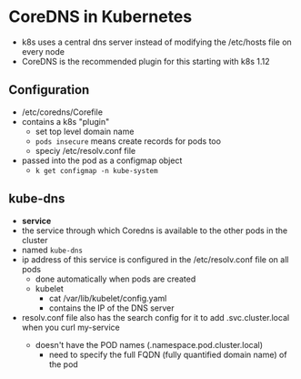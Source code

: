 # CoreDNS in Kubernetes
- k8s uses a central dns server instead of modifying the /etc/hosts file on every node
- CoreDNS is the recommended plugin for this starting with k8s 1.12

## Configuration
- /etc/coredns/Corefile
- contains a k8s "plugin"
    - set top level domain name
    - `pods insecure` means create records for pods too
    - speciy /etc/resolv.conf file
- passed into the pod as a configmap object
    - `k get configmap -n kube-system`

## kube-dns
- **service**
- the service through which Coredns is available to the other pods in the cluster
- named `kube-dns`
- ip address of this service is configured in the /etc/resolv.conf file on all pods
    - done automatically when pods are created
    - kubelet
        - cat /var/lib/kubelet/config.yaml
        - contains the IP of the DNS server
- resolv.conf file also has the search config for it to add <namespace>.svc.cluster.local when you curl my-service
    - doesn't have the POD names (.namespace.pod.cluster.local)
        - need to specify the full FQDN (fully quantified domain name) of the pod